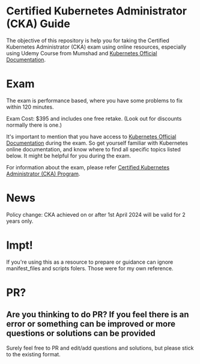 
# Certified Kubernetes Administrator (CKA) Guide
The objective of this repository is help you for taking the Certified Kubernetes Administrator (CKA) exam using online resources, especially using Udemy Course from Mumshad and [Kubernetes Official Documentation](https://kubernetes.io).


# Exam

The exam is performance based, where you have some problems to fix within 120 minutes.

Exam Cost: $395 and includes one free retake. (Look out for discounts normally there is one.)

It's important to mention that you have access to [Kubernetes Official Documentation](https://kubernetes.io) during the exam. So get yourself familiar with Kubernetes online documentation, and know where to find all specific topics listed below. It might be helpful for you during the exam.

For information about the exam, please refer [Certified Kubernetes Administrator (CKA) Program](https://www.cncf.io/certification/cka/).


# News

Policy change: CKA achieved on or after 1st April 2024 will be valid for 2 years only. 

# Impt!

If you're using this as a resource to prepare or guidance can ignore manifest_files and scripts folers. Those were for my own reference. 

# PR?
## Are you thinking to do PR? If you feel there is an error or something can be improved or more questions or solutions can be provided
Surely feel free to PR and edit/add questions and solutions, but please stick to the existing format.
